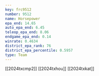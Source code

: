 ```yaml
---
key: frc9512
number: 9512
name: Horsepower
epa_end: 14.65
auto_epa_end: 6.45
teleop_epa_end: 8.06
endgame_epa_end: 0.14
winrate: 0.4634
district_epa_rank: 76
district_epa_percentile: 0.5957
type: Team
---
```

[[2024txcmp2]]
[[2024txhou]]
[[2024txkat]]
